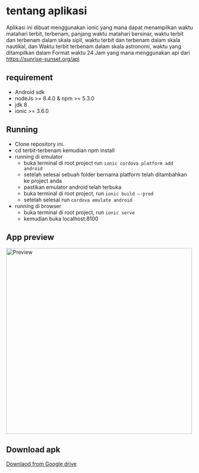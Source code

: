 # tentang aplikasi
Aplikasi ini dibuat menggunakan ionic yang mana dapat menampilkan waktu matahari terbit, terbenam, panjang waktu matahari bersinar, waktu terbit dan terbenam dalam skala sipil, waktu terbit dan terbenam dalam skala nautikal, dan Waktu terbit terbenam dalam skala astronomi, waktu yang ditampilkan dalam Format waktu 24 Jam yang mana menggunakan api dari https://sunrise-sunset.org/api 


## requirement

 * Android sdk
 * nodeJs >= 8.4.0 & npm >= 5.3.0
 * jdk 8
 * ionic >= 3.6.0


## Running
 * Clone repository ini.
 * cd terbit-terbenam kemudian npm install
 * running di emulator
      * buka terminal di root project run `ionic cordova platform add android`
      * setelah selesai sebuah folder bernama platform telah ditambahkan ke project anda
      * pastikan emulator android telah terbuka
      * buka terminal di root project, run `ionic build –-prod`
      * setelah selesai run `cordova emulate android`
 * running di browser
      * buka terminal di root project, run `ionic serve` 
      * kemudian buka localhost:8100


 ## App preview
 <img src="https://firebasestorage.googleapis.com/v0/b/ionic2-1afad.appspot.com/o/terbit.gif?alt=media&token=3a37ecc8-7cb1-4e75-bb46-8c6b17bdcdfa" alt="Preview" height=500>


 ## Download apk

<a href="https://drive.google.com/open?id=0Bxp6Hpy2uQydNmZ1X19PQVd6Slk">Downlaod from Google drive</a>
